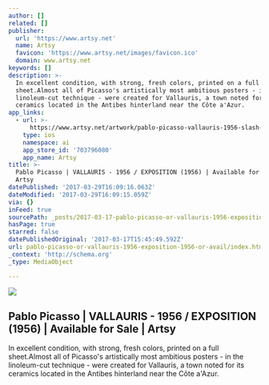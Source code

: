 ```yaml
---
author: []
related: []
publisher:
  url: 'https://www.artsy.net'
  name: Artsy
  favicon: 'https://www.artsy.net/images/favicon.ico'
  domain: www.artsy.net
keywords: []
description: >-
  In excellent condition, with strong, fresh colors, printed on a full
  sheet.Almost all of Picasso's artistically most ambitious posters - in the
  linoleum-cut technique - were created for Vallauris, a town noted for its
  ceramics located in the Antibes hinterland near the Côte a'Azur.
app_links:
  - url: >-
      https://www.artsy.net/artwork/pablo-picasso-vallauris-1956-slash-exposition-1
    type: ios
    namespace: ai
    app_store_id: '703796080'
    app_name: Artsy
title: >-
  Pablo Picasso | VALLAURIS - 1956 / EXPOSITION (1956) | Available for Sale |
  Artsy
datePublished: '2017-03-29T16:09:16.063Z'
dateModified: '2017-03-29T16:09:15.059Z'
via: {}
inFeed: true
sourcePath: _posts/2017-03-17-pablo-picasso-or-vallauris-1956-exposition-1956-or-avail.md
hasPage: true
starred: false
datePublishedOriginal: '2017-03-17T15:45:49.592Z'
url: pablo-picasso-or-vallauris-1956-exposition-1956-or-avail/index.html
_context: 'http://schema.org'
_type: MediaObject

---
```

<article style=""><img src="https://d7hftxdivxxvm.cloudfront.net/?resize_to=fit&amp;width=421&amp;height=640&amp;quality=95&amp;src=https%3A%2F%2Fd32dm0rphc51dk.cloudfront.net%2FEMUWhh-MBhafNDUA-Zb9nw%2Flarge.jpg" /><h1>Pablo Picasso | VALLAURIS - 1956 / EXPOSITION (1956) | Available for Sale | Artsy</h1><p>In excellent condition, with strong, fresh colors, printed on a full sheet.Almost all of Picasso's artistically most ambitious posters - in the linoleum-cut technique - were created for Vallauris, a town noted for its ceramics located in the Antibes hinterland near the Côte a'Azur.</p></article>